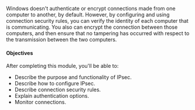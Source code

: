 Windows doesn't authenticate or encrypt connections made from one computer to another, by default. However, by configuring and using connection security rules, you can verify the identity of each computer that is communicating. You also can encrypt the connection between those computers, and then ensure that no tampering has occurred with respect to the transmission between the two computers.

#### Objectives

After completing this module, you'll be able to:

 -  Describe the purpose and functionality of IPsec.
 -  Describe how to configure IPsec.
 -  Describe connection security rules.
 -  Explain authentication options.
 -  Monitor connections.
